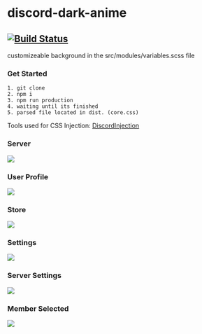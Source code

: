 # discord-dark-anime

## [![Build Status](https://travis-ci.org/Venipa/discord-dark-anime.svg?branch=master)](https://travis-ci.org/Venipa/discord-dark-anime)

customizeable background in the src/modules/variables.scss file

### Get Started

```
1. git clone
2. npm i
3. npm run production
4. waiting until its finished
5. parsed file located in dist. (core.css)
```

Tools used for CSS Injection:
[DiscordInjection](https://github.com/DiscordInjections/DiscordInjections)

### Server

![](https://i.mavis.moe/f/QuLsViB1dO/discord-2019-01-17-19-32-51.png)

### User Profile

![](https://i.mavis.moe/f/sz4m1qMKq0/discord-2019-01-17-19-34-15.png)

### Store

![](https://i.mavis.moe/f/0cyovpf142/2019-01-17-19-34-59.png)

### Settings

![](https://i.mavis.moe/f/gjJC0MYy5D/discord-2019-01-17-19-35-46.png)

### Server Settings

![](https://i.mavis.moe/f/D0hyMSI37A/discord-2019-01-17-19-36-10.png)

### Member Selected

![](https://i.mavis.moe/f/9YgPZ4XZhh/discord-2019-01-17-19-36-49.png)
